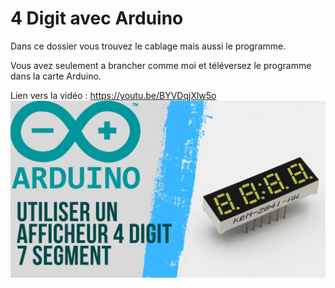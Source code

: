 # 4 Digit avec Arduino
Dans ce dossier vous trouvez le cablage mais aussi le programme.

Vous avez seulement a brancher comme moi et téléversez le programme dans la carte Arduino.

Lien vers la vidéo : https://youtu.be/BYVDqjXlw5o
![alt text](https://github.com/electrocodeur/4digit/blob/main/miniature.png?raw=true)
